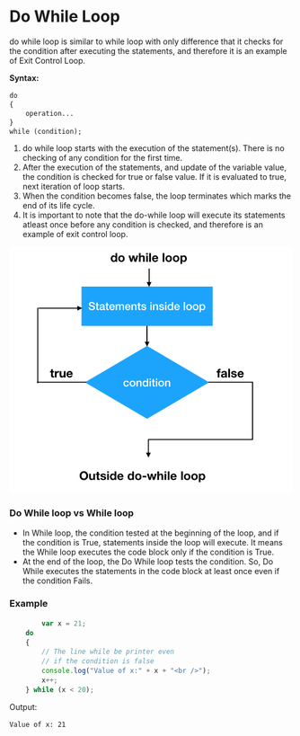 # Do While Loop

do while loop is similar to while loop with only difference that it checks for the condition after executing the statements, and therefore it is an example of Exit Control Loop.

**Syntax:**

```
do
{
    operation...
}
while (condition);

```

1. do while loop starts with the execution of the statement(s). There is no checking of any condition for the first time.
2. After the execution of the statements, and update of the variable value, the
condition is checked for true or false value. If it is evaluated to
true, next iteration of loop starts.
3. When the condition becomes false, the loop terminates which marks the end of its life cycle.
4. It is important to note that the do-while loop will execute its statements atleast once before any condition is checked, and therefore is an
example of exit control loop.

![](Do_while_1.png)

### Do While loop vs While loop

- In While loop, the condition tested at the beginning of the
loop, and if the condition is True, statements inside the loop will
execute. It means the While loop executes the code block only if the
condition is True.
- At the end of the loop, the Do While
loop tests the condition. So, Do While executes the statements in the
code block at least once even if the condition Fails.

### Example

```jsx
		var x = 21;
    do 
    {
        // The line while be printer even
        // if the condition is false
        console.log("Value of x:" + x + "<br />");
        x++;
    } while (x < 20);
```

Output:

```
Value of x: 21

```